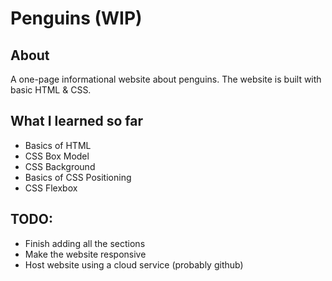 # Penguins (WIP)
## About
A one-page informational website about penguins. The website is built with basic HTML & CSS. 

## What I learned so far
- Basics of HTML
- CSS Box Model
- CSS Background
- Basics of CSS Positioning
- CSS Flexbox

## TODO:
- Finish adding all the sections
- Make the website responsive
- Host website using a cloud service (probably github)